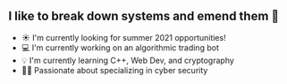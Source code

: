 ## I like to break down systems and emend them 🔐

- ☀️  I'm currently looking for summer 2021 opportunities! 
- 💻  I'm currently working on an algorithmic trading bot
- 💡  I'm currently learning C++, Web Dev, and cryptography 
- 🐱‍💻 Passionate about specializing in cyber security

